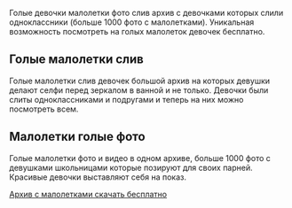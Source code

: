 <p>Голые девочки малолетки фото слив архив с девочками которых слили одноклассники (больше 1000 фото с малолетками). Уникальная возможность посмотреть на голых малолеток девочек бесплатно.</p>
<h2>Голые малолетки слив</h2>
<p>Голые малолетки слив девочек большой архив на которых девушки делают селфи перед зеркалом в ванной и не только. Девочки были слиты одноклассниками и подругами и теперь на них можно посмотреть всем.</p>
<h2>Малолетки голые фото</h2>
<p>Голые малолетки фото и видео в одном архиве, больше 1000 фото с девушками школьницами которые позируют для своих парней. Красивые девочки выставляют себя на показ.</p>
<p><a href="https://is.gd/AxrYKE">Архив с малолетками скачать бесплатно</a></p>
